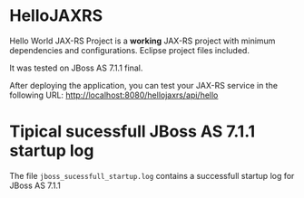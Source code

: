 # HelloJAXRS
Hello World JAX-RS Project is a **working** JAX-RS project with minimum dependencies and configurations. Eclipse project files included.

It was tested on JBoss AS 7.1.1 final.

After deploying the application, you can test your JAX-RS service in the following URL: [http://localhost:8080/hellojaxrs/api/hello](http://localhost:8080/hellojaxrs/api/hello)

# Tipical sucessfull JBoss AS 7.1.1 startup log

The file `jboss_sucessfull_startup.log` contains a successfull startup log for JBoss AS 7.1.1